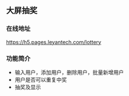 ## 大屏抽奖

### 在线地址

https://h5.pages.leyantech.com/lottery 
### 功能简介

- 输入用户，添加用户，删除用户，批量新增用户
- 用户是否可以重复中奖
- 抽奖及显示